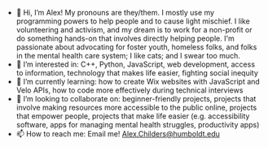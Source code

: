 - 👋 Hi, I’m Alex! My pronouns are they/them. I mostly use my programming powers to help people and to cause light mischief. I like volunteering and activism, and my dream is to work for a non-profit or do something hands-on that involves directly helping people. I'm passionate about advocating for foster youth, homeless folks, and folks in the mental health care system; I like cats; and I swear too much. 
- 👀 I’m interested in: C++, Python, JavaScript, web development, access to information, technology that makes life easier, fighting social inequity 
- 🌱 I’m currently learning: how to create Wix websites with JavaScript and Velo APIs, how to code more effectively during technical interviews
- 💞️ I’m looking to collaborate on: beginner-friendly projects, projects that involve making resources more accessible to the public online, projects that empower people, projects that make life easier (e.g. accessibility software, apps for managing mental health struggles, productivity apps)  
- 📫 How to reach me: Email me! Alex.Childers@humboldt.edu 
